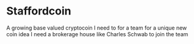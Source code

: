 # Staffordcoin
A growing base valued cryptocoin
I need to for a team for a unique new coin idea
I need a brokerage house like Charles Schwab to join the team
